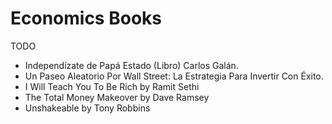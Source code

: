 Economics Books
===============

TODO
* Independízate de Papá Estado (Libro) Carlos Galán.
* Un Paseo Aleatorio Por Wall Street: La Estrategia Para Invertir Con Éxito.
* I Will Teach You To Be Rich by Ramit Sethi
* The Total Money Makeover by Dave Ramsey
* Unshakeable by Tony Robbins
